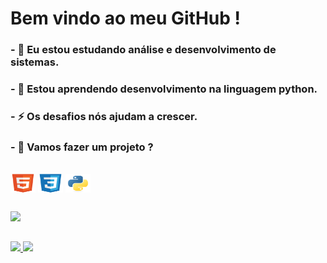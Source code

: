 <!DOCTYPE html>
<html lang="en">
<head>
    <meta charset="UTF-8">
    <meta name="viewport" content="width=device-width, initial-scale=1.0">
</head>
<body>
    <h1><b>Bem vindo ao meu GitHub !</b></h1>
    <h3> - 🔭 Eu estou estudando análise e desenvolvimento de sistemas.</h3>
    <h3> - 🌱 Estou aprendendo desenvolvimento na linguagem python.</h3>
    <h3> - ⚡ Os desafios nós ajudam a crescer.</h3>
    <h3> - 🤔 Vamos fazer um projeto ?</h3>

<div style="display: inline_block"><br>
  <img align="center" alt="Arthur-HTML" height="30" width="40" src="https://raw.githubusercontent.com/devicons/devicon/master/icons/html5/html5-original.svg">
  <img align="center" alt="Arthur-CSS" height="30" width="40" src="https://raw.githubusercontent.com/devicons/devicon/master/icons/css3/css3-original.svg">
  <img align="center" alt="Arthur-Python" height="30" width="40" src="https://raw.githubusercontent.com/devicons/devicon/master/icons/python/python-original.svg">
</div>
  
##
 
<div>
  <a href=https://www.linkedin.com/in/arthur-vitor-lopes-395264318/ target="_blank"><img src="https://img.shields.io/badge/-LinkedIn-%230077B5?style=for-the-badge&logo=linkedin&logoColor=white" target="_blank"></a>
</div>
      
##

<div>
  <a href="https://github.com/arthurlopes-ads">
  <img height="180em" src="https://github-readme-stats.vercel.app/api?username=ArthurLopes-Ads&show_icons=true&theme=dark&include_all_commits=true&count_private=true"/>
  <img height="180em" src="https://github-readme-stats.vercel.app/api/top-langs/?username=ArthurLopes-Ads&layout=compact&langs_count=16&theme=dark"/>
</div>
</body>
</html>
